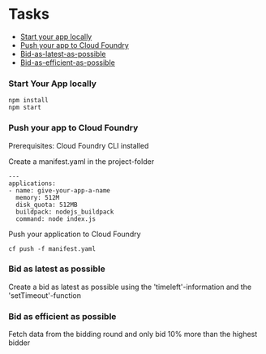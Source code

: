Tasks
===

* [Start your app locally](#1)
* [Push your app to Cloud Foundry](#2)
* [Bid-as-latest-as-possible](#3)
* [Bid-as-efficient-as-possible](#4)


### <a name="1"></a> Start Your App locally

```
npm install
npm start
```

### <a name="2"></a> Push your app to Cloud Foundry

Prerequisites: Cloud Foundry CLI installed

Create a manifest.yaml in the project-folder

```
---
applications:
- name: give-your-app-a-name
  memory: 512M
  disk_quota: 512MB
  buildpack: nodejs_buildpack
  command: node index.js

```

Push your application to Cloud Foundry
```
cf push -f manifest.yaml
```

### <a name="3"></a> Bid as latest as possible

Create a bid as latest as possible using the 'timeleft'-information and the 'setTimeout'-function

### <a name="4"></a> Bid as efficient as possible

Fetch data from the bidding round and only bid 10% more than the highest bidder
